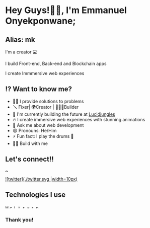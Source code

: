 <style>
img{
  width: 10px;
  
  }
</style>
# Hey Guys!👋🏾, I'm Emmanuel Onyekponwane;
## Alias: mk

I'm a creator 💻

I build Front-end, Back-end and Blockchain apps

I create Immmersive web experiences

## ⁉️ Want to know me?

- 👨‍💻 I provide solutions to problems
- 🪛 Fixer| 🌍Creator | 👷🏾‍♀️Builder
- 🔭 I'm currently building the future at [Lucidjungles](https://www.beta.lucidjungles.io)
- 🔥 I create immersive web experiences with stunning animations
- 💬 Ask me about web development
- 😄 Pronouns: He/Him
- ⚡ Fun fact: I play the drums 🥁 
- 🤙🏾 Build with me

## Let's connect!!

[![email](https://drive.google.com/file/d/19CChe1j2Rh15t3aFi4_N9T5pCFNd2TvX/view?usp=sharing?raw=true "email")
](mailto:emmanueldhaxoft@gmail.com)

[![twitter](./twitter.svg |width=10px)](https://twitter.com/mk_nuel)

## Technologies I use

![Html](https://drive.google.com/file/d/1TJPv-3xxLavQnpKQFWz4hIcL5rwaLrQz/view?usp=sharing?raw=true "Html")
![css](https://drive.google.com/file/d/1j7sTVF7mGr6XluG7ZD22yLuL-w3RUc-4/view?usp=sharing?raw=true "css")
![javascript](https://drive.google.com/file/d/1LlIav0Ky0ucPLZUgmbtfGgmSAwayeLIg/view?usp=sharing?raw=true "javascript")
![typescript](https://drive.google.com/file/d/1wWgs2O46RF5CjKI_6-RVS_rCerZbhuxb/view?usp=sharing?raw=true "typescript")
![react](https://drive.google.com/file/d/1LlIav0Ky0ucPLZUgmbtfGgmSAwayeLIg/view?usp=sharing?raw=true "react")
![sass](https://drive.google.com/file/d/1A3aaT9KAROvobGPQmHvSnqySj_DlbJrG/view?usp=sharing?raw=true "sass")
![redux](https://drive.google.com/file/d/1vJQ454UxFLyLu13cLWOXkN-BWlVHxp-_/view?usp=sharing?raw=true "redux")
![node js](https://drive.google.com/file/d/1jt9HHGdR_Qw80XMZnhrxh7iJDc3E_Xhz/view?usp=sharing?raw=true "node js")

### Thank you!

